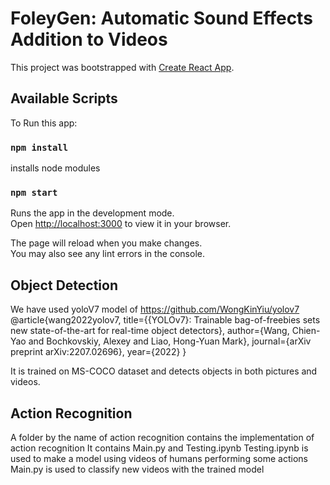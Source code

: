 # FoleyGen: Automatic Sound Effects Addition to Videos



This project was bootstrapped with [Create React App](https://github.com/facebook/create-react-app).

## Available Scripts

To Run this app:

### `npm install`

installs node modules 

### `npm start`

Runs the app in the development mode.\
Open [http://localhost:3000](http://localhost:3000) to view it in your browser.

The page will reload when you make changes.\
You may also see any lint errors in the console.

## Object Detection

We have used yoloV7 model of https://github.com/WongKinYiu/yolov7
@article{wang2022yolov7,
  title={{YOLOv7}: Trainable bag-of-freebies sets new state-of-the-art for real-time object detectors},
  author={Wang, Chien-Yao and Bochkovskiy, Alexey and Liao, Hong-Yuan Mark},
  journal={arXiv preprint arXiv:2207.02696},
  year={2022}
}

It is trained on MS-COCO dataset and detects objects in both pictures and videos.

## Action Recognition

A folder by the name of action recognition contains the implementation of action recognition 
It contains Main.py and Testing.ipynb
Testing.ipynb is used to make a model using videos of humans performing some actions
Main.py is used to classify new videos with the trained model

